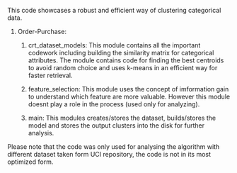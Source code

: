 This code showcases a robust and efficient way of clustering categorical data.

1. Order-Purchase: 
	1. crt_dataset_models: This module contains all the important codework including building the similarity matrix for categorical attributes. The module contains code for finding the best centroids to avoid random choice and uses k-means in an efficient way for faster retrieval. 

	2. feature_selection: This module uses the concept of imformation gain to understand which feature are more valuable. However this module doesnt play a role in the process (used only for analyzing).

	3. main: This modules creates/stores the dataset, builds/stores the model and stores the output clusters into the disk for further analysis.   



Please note that the code was only used for analysing the algorithm with different dataset taken form UCI repository, the code is not in its most optimized form.